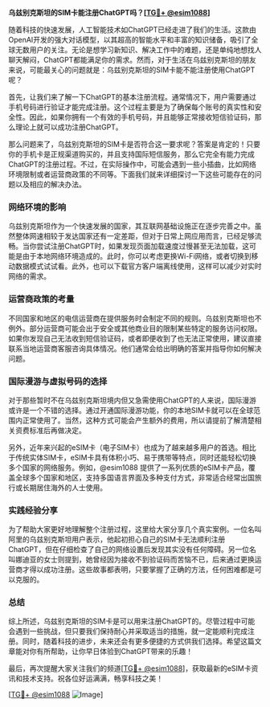 **乌兹别克斯坦的SIM卡能注册ChatGPT吗？[[TG💪+ @esim1088](https://t.me/s/esim1088)]**

随着科技的快速发展，人工智能技术如ChatGPT已经走进了我们的生活。这款由OpenAI开发的强大对话模型，以其超高的智能水平和丰富的知识储备，吸引了全球无数用户的关注。无论是想学习新知识、解决工作中的难题，还是单纯地想找人聊天解闷，ChatGPT都能满足你的需求。然而，对于生活在乌兹别克斯坦的朋友来说，可能最关心的问题就是：乌兹别克斯坦的SIM卡能不能注册使用ChatGPT呢？

首先，让我们来了解一下ChatGPT的基本注册流程。通常情况下，用户需要通过手机号码进行验证才能完成注册。这个过程主要是为了确保每个账号的真实性和安全性。因此，如果你拥有一个有效的手机号码，并且能够正常接收短信验证码，那么理论上就可以成功注册ChatGPT。

那么问题来了，乌兹别克斯坦的SIM卡是否符合这一要求呢？答案是肯定的！只要你的手机卡是正规渠道购买的，并且支持国际短信服务，那么它完全有能力完成ChatGPT的注册过程。不过，在实际操作中，可能会遇到一些小插曲，比如网络环境限制或者运营商政策的不同等。下面我们就来详细探讨一下这些可能存在的问题以及相应的解决办法。

### 网络环境的影响

乌兹别克斯坦作为一个快速发展的国家，其互联网基础设施正在逐步完善之中。虽然整体网速相较于发达国家还有一定差距，但对于日常上网应用而言，已经足够流畅。当你尝试注册ChatGPT时，如果发现页面加载速度过慢甚至无法加载，这可能是由于本地网络环境造成的。此时，你可以考虑更换Wi-Fi网络，或者切换到移动数据模式试试看。此外，也可以下载官方客户端离线使用，这样可以减少对实时网络的需求。

### 运营商政策的考量

不同国家和地区的电信运营商在提供服务时会制定不同的规则。乌兹别克斯坦也不例外。部分运营商可能会出于安全或其他商业目的限制某些特定的服务访问权限。如果你发现自己无法收到短信验证码，或者即便收到了也无法正常使用，建议直接联系当地运营商客服咨询具体情况。他们通常会给出明确的答案并指导你如何解决问题。

### 国际漫游与虚拟号码的选择

对于那些暂时不在乌兹别克斯坦境内但又急需使用ChatGPT的人来说，国际漫游或许是一个不错的选择。通过开通国际漫游功能，你的本地SIM卡就可以在全球范围内正常使用了。当然，这种方式可能会产生额外的费用，所以请提前了解清楚相关资费标准后再做决定。

另外，近年来兴起的eSIM卡（电子SIM卡）也成为了越来越多用户的首选。相比于传统实体SIM卡，eSIM卡具有体积小巧、易于携带等特点，同时还能轻松切换多个国家的网络服务。例如，@esim1088 提供了一系列优质的eSIM卡产品，覆盖全球多个国家和地区，支持多国语言界面及多种支付方式，非常适合经常出国旅行或长期居住海外的人士使用。

### 实践经验分享

为了帮助大家更好地理解整个注册过程，这里给大家分享几个真实案例。一位名叫阿里的乌兹别克斯坦用户表示，他起初担心自己的SIM卡无法顺利注册ChatGPT，但在仔细检查了自己的网络设置后发现其实没有任何障碍。另一位名叫娜迪亚的女士则提到，她曾经因为接收不到验证码而苦恼不已，后来通过更换运营商才得以成功注册。这些故事都表明，只要掌握了正确的方法，任何困难都是可以克服的。

### 总结

综上所述，乌兹别克斯坦的SIM卡是可以用来注册ChatGPT的。尽管过程中可能会遇到一些挑战，但只要我们保持耐心并采取适当的措施，就一定能顺利完成注册。同时，随着科技的进步，未来还会有更多便捷的方式供我们选择。希望这篇文章能对你有所帮助，让你早日体验到ChatGPT带来的乐趣！

最后，再次提醒大家关注我们的频道[[TG💪+ @esim1088](https://t.me/s/esim1088)]，获取最新的eSIM卡资讯和技术支持。祝各位好运满满，畅享科技之美！

[[TG💪+ @esim1088](https://t.me/s/esim1088) ![Image](https://i.postimg.cc/4NQfJmqS/Snipaste-2025-05-13-00-14-12.png)]